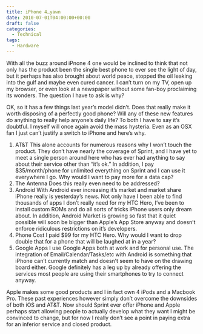 ```yaml
---
title: iPhone 4…yawn
date: 2010-07-01T04:00:00+00:00
draft: false
categories:
  - Technical
tags:
  - Hardware
---
```


With all the buzz around iPnone 4 one would be inclined to think that not only has the product been the single best phone to ever see the light of day, but it perhaps has also brought about world peace, stopped the oil leaking into the gulf and maybe even cured cancer. I can’t turn on my TV, open up my browser, or even look at a newspaper without some fan-boy proclaiming its wonders. The question I have to ask is why?

OK, so it has a few things last year’s model didn’t. Does that really make it worth disposing of a perfectly good phone? Will any of these new features do anything to really help anyone’s daily life? To both I have to say it’s doubtful. I myself will once again avoid the mass hysteria. Even as an OSX fan I just can’t justify a switch to iPhone and here’s why.

1.  AT&T
    This alone accounts for numerous reasons why I won’t touch the product. They don’t have nearly the coverage of Sprint, and I have yet to meet a single person around here who has ever had anything to say about their service other than “it’s ok.” In addition, I pay $35/month/phone for unlimited everything on Sprint and I can use it everywhere I go. Why would I want to pay more for a data cap?
2.  The Antenna
    Does this really even need to be addressed?
3.  Android
    With Android ever increasing it’s market and market share iPhone really is yesterday’s news. Not only have I been able to find thousands of apps I don’t really need for my HTC Hero, I’ve been to install custom ROMs and do all sorts of tricks iPhone users only dream about. In addition, Android Market is growing so fast that it quiet possible will soon be bigger than Apple’s App Store anyway and doesn’t enforce ridiculous restrictions on it’s developers.
4.  Phone Cost
    I paid $99 for my HTC Hero. Why would I want to drop double that for a phone that will be laughed at in a year?
5.  Google Apps
    I use Google Apps both at work and for personal use. The integration of Email/Calendar/Tasks/etc with Android is something that iPhone can’t currently match and doesn’t seem to have on the drawing board either. Google definitely has a leg up by already offering the services most people are using their smartphones to try to connect anyway.

Apple makes some good products and I in fact own 4 iPods and a Macbook Pro. These past experiences however simply don’t overcome the downsides of both iOS and AT&T. Now should Sprint ever offer iPhone and Apple perhaps start allowing people to actually develop what they want I might be convinced to change, but for now I really don’t see a point in paying extra for an inferior service and closed product.
